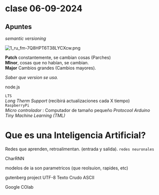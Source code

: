 # clase 06-09-2024

## Apuntes

*semantic versioning*

![1_ru_fm-7Q8HPT6T38LYCXcw.png](:/9451bf9edb5548c985418b283772a620)

**Patch** constantemente, se cambian cosas (Parches)  
**MInor**, cosas que no habían, se cambian.  
**Major** Cambios grandes (Cambios mayores).

*Saber que version se usa.*

node.js

`LTS`  
*Long Therm Support* (recibirá actualizaciones cada X tiempo)  
`RaspberryPi`  
*Micro controlador* : Computador de tamaño pequeño
*Protocool*
*Arduino*
*Tiny Machine Learning (TML)*

Que es una Inteligencia Artificial?
======
Redes que aprenden, retroalimentan. (entrada y salida). `redes neuronales`  

CharRNN

modelos de ia son parametricos
(que reolsuion, rapides, etc)

gutenberg project
UTF-8 Texto Crudo ASCII

Google COlab
